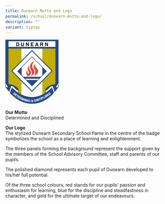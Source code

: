 ```yaml
---
title: Dunearn Motto and Logo
permalink: /school/dunearn-motto-and-logo/
description: ""
variant: tiptap
---
```

<div class="isomer-image-wrapper">
<img style="width: 33%;" height="auto" width="100%" src="/images/dunearnlogo.jpg">
</div>
<p><strong>Our Motto<br></strong>Determined and Disciplined</p>
<p><strong>Our Logo<br></strong>The stylized Dunearn Secondary School flame
in the centre of the badge symbolizes the school as a place of learning
and enlightenment.</p>
<p>The three panels forming the background represent the support given by
the members of the School Advisory Committee, staff and parents of our
pupils.</p>
<p>The polished diamond represents each pupil of Dunearn developed to his/her
full potential.</p>
<p>Of the three school colours, red stands for our pupils’ passion and enthusiasm
for learning, blue for the discipline and steadfastness in character, and
gold for the ultimate target of our endeavours.</p>